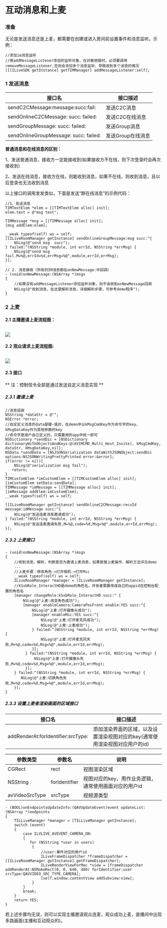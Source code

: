 #  互动消息和上麦

### 准备
无论是发送消息还是上麦，都需要在创建或进入房间前设置事件和消息监听。示例：
```
//添加im消息监听
//用addMessageListener添加的监听对象，在对象销毁时，必须要调用removeMessageListener,否则会添加多个消息监听，导致收到多个消息的情况
[[[ILiveSDK getInstance] getTIMManager] addMessageListener:self];
```

### 1 发送消息

|接口名|接口描述|
|---|---|
|sendC2CMessage:message:succ:fail:|发送C2C消息|
|sendOnlineC2CMessage: succ: failed:|发送C2C在线消息|
|sendGroupMessage: succ: failed:|发送Group消息|
|sendOnlineGroupMessage: succ: failed:|发送Group在线消息|

**普通消息和在线消息的区别：**

1、发送普通消息，接收方一定能接收到(如果接收方不在线，则下次登录时会再次接收到)

2、发送在线消息，接收方在线，则能收到消息，如果不在线，则收到消息，且以后登录也无法收到消息

以上接口的调用发发类似，下面是发送“群在线消息”的示例代码：

```
//1、发送消息
TIMTextElem *elem = [[TIMTextElem alloc] init];
elem.text = @"msg text";

TIMMessage *msg = [[TIMMessage alloc] init];
[msg addElem:elem];

__weak typeof(self) ws = self;
[[ILiveRoomManager getInstance] sendOnlineGroupMessage:msg succ:^{
    NSLog(@"send msg  succ");
} failed:^(NSString *module, int errId, NSString *errMsg) {
    NSLog(@"send msg fail.M=%@,errId=%d,errMsg=%@",module,errId,errMsg);
}];
```

```
// 2. 消息接收（所有的IM消息都在onNewMessage:中回调）
- (void)onNewMessage:(NSArray *)msgs
{
    //如果没有addMessageListener添加监听对象，则不会收到onNewMessage回调
    NSLog(@"收到消息，在这里解析消息，详细解析步骤，可参考demo程序");
}
```

### 2 上麦
#### 2.1 主播邀请上麦流程图：
![](http://mc.qcloudimg.com/static/img/ccbafe376da2e175ff41bd681856581e/image.png)
------
#### 2.2 观众请求上麦流程图:
![](http://mc.qcloudimg.com/static/img/4d21a6ce428740fa16ebc58a0675b3e7/image.png)
------
#### 2.3 接口

** 注：控制信令全部是通过发送自定义消息实现 **

##### 2.3.1 邀请上麦

```
//消息组装
NSString *dataStr = @"";
NSError *error;
//自定定义消息的data是键-值对，在demo中以kMsgCmdKey作为命令字的key，kMsgDataKey作为其他参数的key
//命令字是用户自己定义的，只需要用的app中统一即可
NSDictionary *sendDic = [NSDictionary dictionaryWithObjectsAndKeys:@(AVIMCMD_Multi_Host_Invite), kMsgCmdKey, dataStr, kMsgDataKey,nil];
NSData *sendData = [NSJSONSerialization dataWithJSONObject:sendDic options:NSJSONWritingPrettyPrinted error:&error];
if(error != nil){
    NSLog(@"serialization msg fail");
   return;
}
TIMCustomElem *imCustomElem = [[TIMCustomElem alloc] init];
[imCustomElem setData:sendData];
TIMMessage *imMessage = [[TIMMessage alloc] init];
[imMessage addElem:imCustomElem];
__weak typeof(self) ws = self;

[[ILiveRoomManager getInstance] sendOnlineC2CMessage:recvId message:imMessage succ:^{
    NSLog(@"发送连麦消息邀请成功");
} failed:^(NSString *module, int errId, NSString *errMsg) {
    NSLog(@"发送连麦邀请失败,M=%@,code=%d,Msg=%@",module,errId,errMsg);
}];
```
##### 2.3.2 上麦接口

```
- (void)onNewMessage:(NSArray *)msgs
{
    //收到消息，解析，判断是否为邀请上麦消息，如果是做上麦操作，解析方法详见demo
    ...
    //上麦步骤：修改角色->打开相机->打开Mic
    __weak typeof(self) ws = self;
    ILiveRoomManager *manager = [ILiveRoomManager getInstance];
    //kSxbRole_InteractHD是demo的角色名，开发者需要改成自己的appid在控制台配置的角色名
    [manager changeRole:kSxbRole_InteractHD succ:^ {
        NSLog(@"上麦:改变角色成功");
        [manager enableCamera:CameraPosFront enable:YES succ:^{
            NSLog(@"上麦:打开摄像头成功");
            [manager enableMic:YES succ:^{
                NSLog(@"上麦:打开麦克风成功");
                NSLog(@"上麦:上麦成功");
            } failed:^(NSString *module, int errId, NSString *errMsg) {
                NSLog(@"上麦:打开麦克风失败,M=%@,code=%d,Msg=%@",module,errId,errMsg);
            }];
         } failed:^(NSString *module, int errId, NSString *errMsg) {
             NSLog(@"上麦:打开摄像头失败,M=%@,code=%d,Msg=%@",module,errId,errMsg);
         }];
    } failed:^(NSString *module, int errId, NSString *errMsg) {
       NSLog(@"上麦:切换角色失败,M=%@,code=%d,Msg=%@",module,errId,errMsg);
    }];
}
```
##### 2.3.3 设置上麦者渲染画面的区域接口

|接口名|接口描述|
|---|---|
|addRenderAt:forIdentifier:srcType:|添加渲染界面的区域，以及设置渲染视图对应的key(通常使用渲染视图对应用户的id)|

|参数类型|参数名|说明|
|---|---|---|
|CGRect|rect|视图渲染区域|
|NSString|forIdentifier|视图对应的key，用作业务逻辑，通常使用画面对应的用户id|
|avVideoSrcType|srcType|视频源类型|

```
- (BOOL)onEndpointsUpdateInfo:(QAVUpdateEvent)event updateList:(NSArray *)endpoints
{
    TILLiveManager *manager = [TILLiveManager getInstance];
    switch (event) 
    {
        case ILVLIVE_AVEVENT_CAMERA_ON:
        {
           for (NSString *user in users) 
            {
                //user:事件对应的用户id
                ILiveFrameDispatcher *frameDispatcher = [[ILiveRoomManager getInstance] getFrameDispatcher];
                ILiveRenderViewForMac *view = [frameDispatcher addRenderAt:NSMakeRect(0, 0, 640, 480) forIdentifier:user    srcType:QAVVIDEO_SRC_TYPE_CAMERA];
                [self.window.contentView addSubview:view];
            }	
        }
        break;
    }
    return YES;
}
```
若上述步骤均无误，则可以实现主播邀请观众连麦，观众成功上麦，直播间中出现多路画面(主播和互动观众的)。
